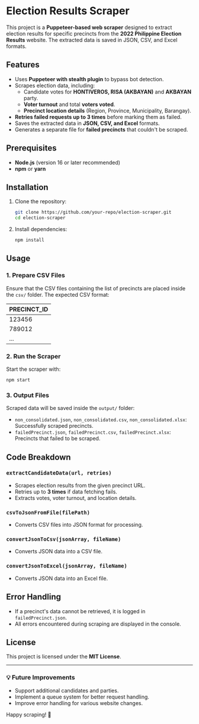 # Election Results Scraper

This project is a **Puppeteer-based web scraper** designed to extract election results for specific precincts from the **2022 Philippine Election Results** website. The extracted data is saved in JSON, CSV, and Excel formats.

## Features
- Uses **Puppeteer with stealth plugin** to bypass bot detection.
- Scrapes election data, including:
  - Candidate votes for **HONTIVEROS, RISA (AKBAYAN)** and **AKBAYAN** party.
  - **Voter turnout** and total **voters voted**.
  - **Precinct location details** (Region, Province, Municipality, Barangay).
- **Retries failed requests up to 3 times** before marking them as failed.
- Saves the extracted data in **JSON, CSV, and Excel** formats.
- Generates a separate file for **failed precincts** that couldn't be scraped.

## Prerequisites
- **Node.js** (version 16 or later recommended)
- **npm** or **yarn**

## Installation
1. Clone the repository:
   ```sh
   git clone https://github.com/your-repo/election-scraper.git
   cd election-scraper
   ```
2. Install dependencies:
   ```sh
   npm install
   ```

## Usage
### 1. Prepare CSV Files
Ensure that the CSV files containing the list of precincts are placed inside the `csv/` folder. The expected CSV format:

| PRECINCT_ID |
|------------|
| 123456     |
| 789012     |
| ...        |

### 2. Run the Scraper
Start the scraper with:
```sh
npm start
```

### 3. Output Files
Scraped data will be saved inside the `output/` folder:
- `non_consolidated.json`, `non_consolidated.csv`, `non_consolidated.xlsx`: Successfully scraped precincts.
- `failedPrecinct.json`, `failedPrecinct.csv`, `failedPrecinct.xlsx`: Precincts that failed to be scraped.

## Code Breakdown
### `extractCandidateData(url, retries)`
- Scrapes election results from the given precinct URL.
- Retries up to **3 times** if data fetching fails.
- Extracts votes, voter turnout, and location details.

### `csvToJsonFromFile(filePath)`
- Converts CSV files into JSON format for processing.

### `convertJsonToCsv(jsonArray, fileName)`
- Converts JSON data into a CSV file.

### `convertJsonToExcel(jsonArray, fileName)`
- Converts JSON data into an Excel file.

## Error Handling
- If a precinct's data cannot be retrieved, it is logged in `failedPrecinct.json`.
- All errors encountered during scraping are displayed in the console.

## License
This project is licensed under the **MIT License**.

---

### 💡 **Future Improvements**
- Support additional candidates and parties.
- Implement a queue system for better request handling.
- Improve error handling for various website changes.

Happy scraping! 🚀

